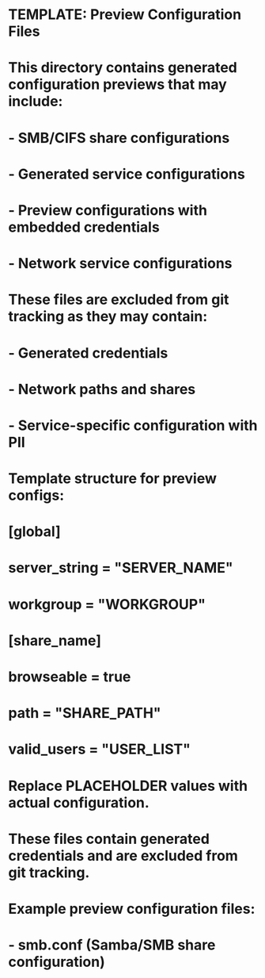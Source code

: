 # TEMPLATE: Preview Configuration Files
#
# This directory contains generated configuration previews that may include:
# - SMB/CIFS share configurations
# - Generated service configurations  
# - Preview configurations with embedded credentials
# - Network service configurations
#
# These files are excluded from git tracking as they may contain:
# - Generated credentials
# - Network paths and shares
# - Service-specific configuration with PII
#
# Template structure for preview configs:
# [global]
# server_string = "__SERVER_NAME__"
# workgroup = "__WORKGROUP__"
# 
# [share_name]
# browseable = true
# path = "__SHARE_PATH__"
# valid_users = "__USER_LIST__"
#
# Replace __PLACEHOLDER__ values with actual configuration.
# These files contain generated credentials and are excluded from git tracking.

# Example preview configuration files:
# - smb.conf (Samba/SMB share configuration)